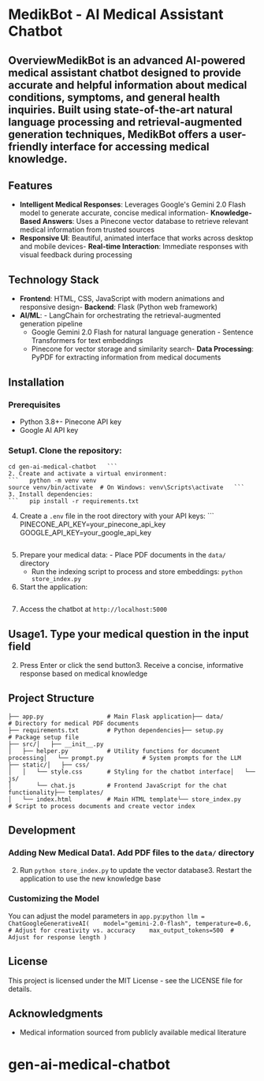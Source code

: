 # MedikBot - AI Medical Assistant Chatbot
## OverviewMedikBot is an advanced AI-powered medical assistant chatbot designed to provide accurate and helpful information about medical conditions, symptoms, and general health inquiries. Built using state-of-the-art natural language processing and retrieval-augmented generation techniques, MedikBot offers a user-friendly interface for accessing medical knowledge.
## Features
- **Intelligent Medical Responses**: Leverages Google's Gemini 2.0 Flash model to generate accurate, concise medical information- **Knowledge-Based Answers**: Uses a Pinecone vector database to retrieve relevant medical information from trusted sources
- **Responsive UI**: Beautiful, animated interface that works across desktop and mobile devices- **Real-time Interaction**: Immediate responses with visual feedback during processing
## Technology Stack
- **Frontend**: HTML, CSS, JavaScript with modern animations and responsive design- **Backend**: Flask (Python web framework)
- **AI/ML**:  - LangChain for orchestrating the retrieval-augmented generation pipeline
  - Google Gemini 2.0 Flash for natural language generation  - Sentence Transformers for text embeddings
  - Pinecone for vector storage and similarity search- **Data Processing**: PyPDF for extracting information from medical documents
## Installation
### Prerequisites
- Python 3.8+- Pinecone API key
- Google AI API key
### Setup1. Clone the repository:
   ```   git clone https://github.com/yourusername/gen-ai-medical-chatbot.git
   cd gen-ai-medical-chatbot   ```
2. Create and activate a virtual environment:
   ```   python -m venv venv
   source venv/bin/activate  # On Windows: venv\Scripts\activate   ```
3. Install dependencies:
   ```   pip install -r requirements.txt
   ```
4. Create a `.env` file in the root directory with your API keys:   ```
   PINECONE_API_KEY=your_pinecone_api_key   GOOGLE_API_KEY=your_google_api_key
   ```
5. Prepare your medical data:   - Place PDF documents in the `data/` directory
   - Run the indexing script to process and store embeddings:     ```
     python store_index.py     ```
6. Start the application:
   ```   python app.py
   ```
7. Access the chatbot at `http://localhost:5000`
## Usage1. Type your medical question in the input field
2. Press Enter or click the send button3. Receive a concise, informative response based on medical knowledge
## Project Structure
```gen-ai-medical-chatbot/
├── app.py                  # Main Flask application├── data/                   # Directory for medical PDF documents
├── requirements.txt        # Python dependencies├── setup.py                # Package setup file
├── src/│   ├── __init__.py
│   ├── helper.py           # Utility functions for document processing│   └── prompt.py           # System prompts for the LLM
├── static/│   ├── css/
│   │   └── style.css       # Styling for the chatbot interface│   └── js/
│       └── chat.js         # Frontend JavaScript for the chat functionality├── templates/
│   └── index.html          # Main HTML template└── store_index.py          # Script to process documents and create vector index
```
## Development
### Adding New Medical Data1. Add PDF files to the `data/` directory
2. Run `python store_index.py` to update the vector database3. Restart the application to use the new knowledge base
### Customizing the Model
You can adjust the model parameters in `app.py`:```python
llm = ChatGoogleGenerativeAI(    model="gemini-2.0-flash",
    temperature=0.6,  # Adjust for creativity vs. accuracy    max_output_tokens=500  # Adjust for response length
)```
## License
This project is licensed under the MIT License - see the LICENSE file for details.
## Acknowledgments
- Medical information sourced from publicly available medical literature
























































# gen-ai-medical-chatbot
